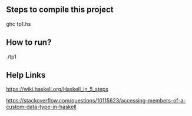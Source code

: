 ## Steps to compile this project

ghc tp1.hs

## How to run?

./tp1

## Help Links

https://wiki.haskell.org/Haskell_in_5_steps

https://stackoverflow.com/questions/10115623/accessing-members-of-a-custom-data-type-in-haskell